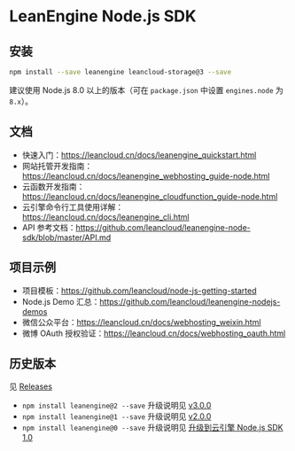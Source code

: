 # LeanEngine Node.js SDK

## 安装

```bash
npm install --save leanengine leancloud-storage@3 --save
```

建议使用 Node.js 8.0 以上的版本（可在 `package.json` 中设置 `engines.node` 为 `8.x`）。

## 文档

* 快速入门：<https://leancloud.cn/docs/leanengine_quickstart.html>
* 网站托管开发指南：<https://leancloud.cn/docs/leanengine_webhosting_guide-node.html>
* 云函数开发指南：<https://leancloud.cn/docs/leanengine_cloudfunction_guide-node.html>
* 云引擎命令行工具使用详解：<https://leancloud.cn/docs/leanengine_cli.html>
* API 参考文档：<https://github.com/leancloud/leanengine-node-sdk/blob/master/API.md>

## 项目示例

* 项目模板：<https://github.com/leancloud/node-js-getting-started>
* Node.js Demo 汇总：<https://github.com/leancloud/leanengine-nodejs-demos>
* 微信公众平台：<https://leancloud.cn/docs/webhosting_weixin.html>
* 微博 OAuth 授权验证：<https://leancloud.cn/docs/webhosting_oauth.html>

## 历史版本

见 [Releases](https://github.com/leancloud/leanengine-node-sdk/releases)

- `npm install leanengine@2 --save` 升级说明见 [v3.0.0](https://github.com/leancloud/leanengine-node-sdk/releases/tag/v3.0.0)
- `npm install leanengine@1 --save` 升级说明见 [v2.0.0](https://github.com/leancloud/leanengine-node-sdk/releases/tag/v2.0.0)
- `npm install leanengine@0 --save` 升级说明见 [升级到云引擎 Node.js SDK 1.0](https://leancloud.cn/docs/leanengine-node-sdk-upgrade-1.html)
